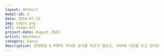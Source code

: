```yaml
---
layout: default
modal-id: 1
date: 2014-07-15
img: cabin.png
alt: image-alt
project-date: August 2022
artist: NewJeans
category: Dance
description: 정형화된 K-POP의 익숙한 공식을 따르지 않았고, POP에 기반을 두고 있지만 특정 스타일만을 고수하지 않았다. 어디서든 편하게 들을 수 있는 세련된 이지리스닝 팝을 추구하는 동시에 과장없는 사운드 엔지니어링으로 NewJeans 멤버들 본연의 목소리를 살리는 프로듀싱을 진행했다.
---
```

